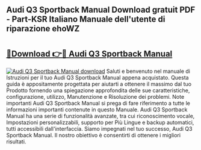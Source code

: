 ## Audi Q3 Sportback Manual Download gratuit PDF - Part-KSR Italiano Manuale dell'utente di riparazione ehoWZ

# <h2><a href="http://dfaw80n.blite.top/?on=Audi+Q3+Sportback+Manual">🔗Download 👉🔴 Audi Q3 Sportback Manual</a></h2>

[![Audi Q3 Sportback Manual download](https://i.imgur.com/lujVjoI.png)](http://dfaw80n.blite.top/?on=Audi+Q3+Sportback+Manual)
Saluti e benvenuto nel manuale di Istruzioni per il tuo Audi Q3 Sportback Manual appena acquistato. Questa guida è appositamente progettata per aiutarti a ottenere il massimo dal tuo Prodotto fornendo una spiegazione approfondita delle sue caratteristiche, configurazione, utilizzo, Manutenzione e Risoluzione dei problemi. Note importanti Audi Q3 Sportback Manual si prega di fare riferimento a tutte le informazioni importanti contenute in questo Manuale. Audi Q3 Sportback Manual ha una serie di funzionalità avanzate, tra cui riconoscimento vocale, Impostazioni personalizzabili, supporto per Più Lingue e backup automatici, tutti accessibili dall'interfaccia. Siamo impegnati nel tuo successo, Audi Q3 Sportback Manual. Il nostro obiettivo è consentirti di ottenere i migliori risultati.
